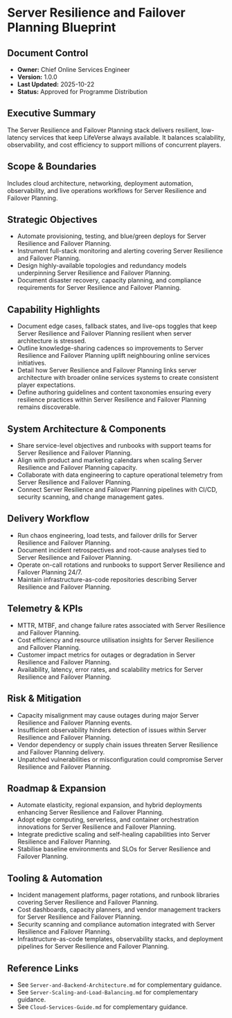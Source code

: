 # Server Resilience and Failover Planning Blueprint
## Document Control
- **Owner:** Chief Online Services Engineer
- **Version:** 1.0.0
- **Last Updated:** 2025-10-22
- **Status:** Approved for Programme Distribution

## Executive Summary
The Server Resilience and Failover Planning stack delivers resilient, low-latency services that keep
LifeVerse always available. It balances scalability, observability, and cost efficiency to support
millions of concurrent players.

## Scope & Boundaries
Includes cloud architecture, networking, deployment automation, observability, and live operations
workflows for Server Resilience and Failover Planning.

## Strategic Objectives
- Automate provisioning, testing, and blue/green deploys for Server Resilience and Failover Planning.
- Instrument full-stack monitoring and alerting covering Server Resilience and Failover Planning.
- Design highly-available topologies and redundancy models underpinning Server Resilience and Failover Planning.
- Document disaster recovery, capacity planning, and compliance requirements for Server Resilience and Failover Planning.

## Capability Highlights
- Document edge cases, fallback states, and live-ops toggles that keep Server Resilience and Failover Planning resilient when server architecture is stressed.
- Outline knowledge-sharing cadences so improvements to Server Resilience and Failover Planning uplift neighbouring online services initiatives.
- Detail how Server Resilience and Failover Planning links server architecture with broader online services systems to create consistent player expectations.
- Define authoring guidelines and content taxonomies ensuring every resilience practices within Server Resilience and Failover Planning remains discoverable.

## System Architecture & Components
- Share service-level objectives and runbooks with support teams for Server Resilience and Failover Planning.
- Align with product and marketing calendars when scaling Server Resilience and Failover Planning capacity.
- Collaborate with data engineering to capture operational telemetry from Server Resilience and Failover Planning.
- Connect Server Resilience and Failover Planning pipelines with CI/CD, security scanning, and change management gates.

## Delivery Workflow
- Run chaos engineering, load tests, and failover drills for Server Resilience and Failover Planning.
- Document incident retrospectives and root-cause analyses tied to Server Resilience and Failover Planning.
- Operate on-call rotations and runbooks to support Server Resilience and Failover Planning 24/7.
- Maintain infrastructure-as-code repositories describing Server Resilience and Failover Planning.

## Telemetry & KPIs
- MTTR, MTBF, and change failure rates associated with Server Resilience and Failover Planning.
- Cost efficiency and resource utilisation insights for Server Resilience and Failover Planning.
- Customer impact metrics for outages or degradation in Server Resilience and Failover Planning.
- Availability, latency, error rates, and scalability metrics for Server Resilience and Failover Planning.

## Risk & Mitigation
- Capacity misalignment may cause outages during major Server Resilience and Failover Planning events.
- Insufficient observability hinders detection of issues within Server Resilience and Failover Planning.
- Vendor dependency or supply chain issues threaten Server Resilience and Failover Planning delivery.
- Unpatched vulnerabilities or misconfiguration could compromise Server Resilience and Failover Planning.

## Roadmap & Expansion
- Automate elasticity, regional expansion, and hybrid deployments enhancing Server Resilience and Failover Planning.
- Adopt edge computing, serverless, and container orchestration innovations for Server Resilience and Failover Planning.
- Integrate predictive scaling and self-healing capabilities into Server Resilience and Failover Planning.
- Stabilise baseline environments and SLOs for Server Resilience and Failover Planning.

## Tooling & Automation
- Incident management platforms, pager rotations, and runbook libraries covering Server Resilience and Failover Planning.
- Cost dashboards, capacity planners, and vendor management trackers for Server Resilience and Failover Planning.
- Security scanning and compliance automation integrated with Server Resilience and Failover Planning.
- Infrastructure-as-code templates, observability stacks, and deployment pipelines for Server Resilience and Failover Planning.

## Reference Links
- See `Server-and-Backend-Architecture.md` for complementary guidance.
- See `Server-Scaling-and-Load-Balancing.md` for complementary guidance.
- See `Cloud-Services-Guide.md` for complementary guidance.
